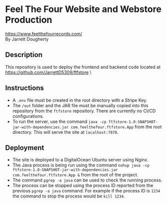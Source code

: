 # Feel The Four Website and Webstore Production
<https://www.feelthefourrecords.com/> \
By Jarrett Dougherty

## Description
This repository is used to deploy the frontend and backend code located at <https://github.com/JarrettD5309/ftfstore> \

## Instructions
* A `.env` file must be created in the root directory with a Stripe Key.
* The `/out` folder and the JAR file must be manually copied into this repository from the `ftfstore` repository. There are currently no CI/CD configurations.
* To run the server, use the command `java -cp ftfstore-1.0-SNAPSHOT-jar-with-dependencies.jar com.feelthefour.ftfstore.App` from the root directory. This will serve the site at `localhost:7070`.

## Deployment
* The site is deployed to a DigitalOcean Ubuntu server using Nginx.
* The Java process is being run using the command `nohup java -cp ftfstore-1.0-SNAPSHOT-jar-with-dependencies.jar com.feelthefour.ftfstore.App &` from the root of the project.
* The command `pgrep -a java` can be used to check the running process.
* The process can be stopped using the process ID reported from the previous `pgrep -a java` command. For example if the process ID is `1234` the command to stop the process would be `kill 1234`.